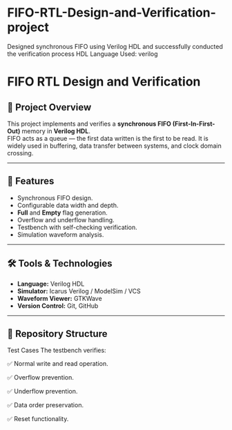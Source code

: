# FIFO-RTL-Design-and-Verification-project
 Designed synchronous FIFO using Verilog HDL and successfully conducted the verification process HDL Language Used: verilog

# FIFO RTL Design and Verification

## 📌 Project Overview
This project implements and verifies a **synchronous FIFO (First-In-First-Out)** memory in **Verilog HDL**.  
FIFO acts as a queue — the first data written is the first to be read. It is widely used in buffering, data transfer between systems, and clock domain crossing.

---

## 🎯 Features
- Synchronous FIFO design.
- Configurable data width and depth.
- **Full** and **Empty** flag generation.
- Overflow and underflow handling.
- Testbench with self-checking verification.
- Simulation waveform analysis.

---

## 🛠 Tools & Technologies
- **Language:** Verilog HDL
- **Simulator:** Icarus Verilog / ModelSim / VCS
- **Waveform Viewer:** GTKWave
- **Version Control:** Git, GitHub

---

## 📂 Repository Structure

 Test Cases
The testbench verifies:

✅ Normal write and read operation.

✅ Overflow prevention.

✅ Underflow prevention.

✅ Data order preservation.

✅ Reset functionality.
